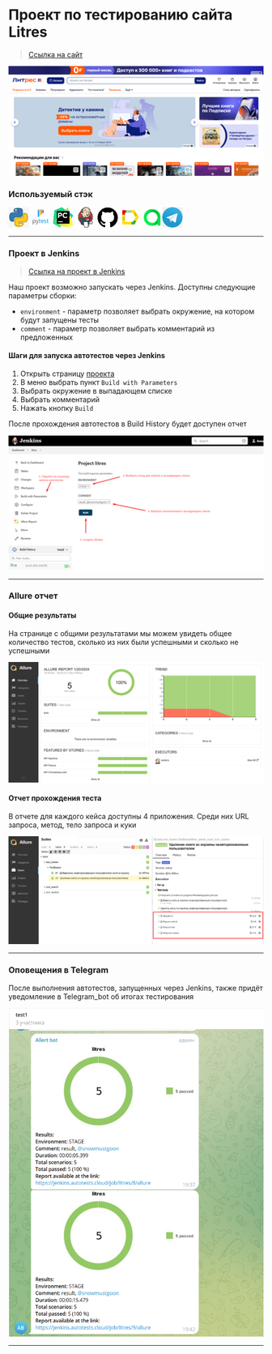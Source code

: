 <h1> Проект по тестированию сайта Litres</h1>

> <a target="_blank" href="https://www.litres.ru/">Ссылка на сайт</a>

![Homepage](./litres/image/Homepage.png)

### Используемый стэк

<img title="Python" src="./litres/image/python.png" height="40" width="40"/> <img title="Pytest" src="./litres/image/pytest.png" height="40" width="40"/> <img title="Pycharm" src="./litres/image/pycharm.png" height="40" width="40"/> <img title="Jenkins" src="./litres/image/jenkins.png" height="40" width="40"/> <img title="GitHub" src="./litres/image/github.png" height="40" width="40"/> <img title="Allure Report" src="./litres/image/allure_report.png" height="40" width="40"/> <img title="Allure TestOps" src="./litres/image/allureTestOps.png" height="40" width="40"/><img title="Telegram" src="./litres/image/telegram.png" height="40" width="40"/> 

----

### Проект в Jenkins
> <a target="_blank" href="https://github.com/Annatrg/litres">Ссылка на проект в Jenkins</a>

Наш проект возможно запускать через Jenkins. Доступны следующие параметры сборки:
* `environment` - параметр позволяет выбрать окружение, на котором будут запущены тесты
* `comment` - параметр позволяет выбрать комментарий из предложенных


#### Шаги для запуска автотестов через Jenkins

1. Открыть страницу <a target="_blank" href="https://github.com/Annatrg/litres">проекта</a>
2. В меню выбрать пункт `Build with Parameters`
3. Выбрать окружение в выпадающем списке
4. Выбрать комментарий
5. Нажать кнопку `Build`

После прохождения автотестов в Build History будет доступен отчет

![Jenkins build](./litres/image/Build.png)

----

### Allure отчет
#### Общие результаты

На странице с общими результатами мы можем увидеть общее количество тестов, сколько из них были успешными и сколько не успешными

![Allure_report_example](./litres/image/allure_report_result.png)

#### Отчет прохождения теста

В отчете для каждого кейса доступны 4 приложения. Среди них URL запроса, метод, тело запроса и куки 

![Allure_suites_test](./litres/image/allure_suites.png)


----

### Оповещения в Telegram

После выполнения автотестов, запущенных через Jenkins, также придёт уведомление в Telegram_bot об итогах тестирования

![allert_bot](./litres/image/allert_bot.png)

----
